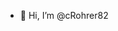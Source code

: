 - 👋 Hi, I’m @cRohrer82

<!---
cRohrer82/cRohrer82 is a ✨ special ✨ repository because its `README.md` (this file) appears on your GitHub profile.
You can click the Preview link to take a look at your changes.
--->
